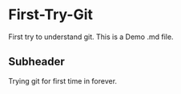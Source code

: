 # First-Try-Git
First try to understand git.
This is a Demo .md file.
## Subheader

Trying git for first time in forever.